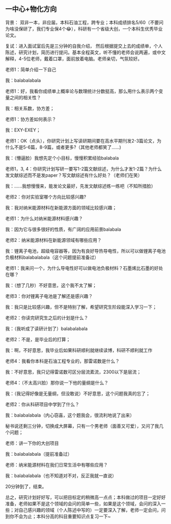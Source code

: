## 一中心+物化方向

背景： 双非一本，非应届，本科石油工程，跨专业；本科成绩排名5/60（不要问为啥没保研了，我们专业保4个😂），科研有一个省级大创，一个本科生优秀毕业论文。

复试：进入面试室后先是三分钟的自我介绍， 然后根据提交上去的成绩单，个人陈述，研究计划，简历进行提问。基本全程英文，听不懂的老师会说两遍，或中文解释，4-5位老师，戴着口罩，面前放着电脑。老师亲切，气氛较好。

老师1：简单介绍一下自己

我：balabalabala

老师1：好，我看你成绩单上概率论与数理统计分数挺高，那么用什么表示两个变量之间的相关性？

我：相关系数，协方差；

老师1：协方差如何表示？

我：EXY-EXEY；

老师1：OK（点头），你研究计划上写读研期间要在高水平期刊发2-3篇论文，为什么不是5-6篇，8-9篇，或者更多?（其他老师都笑了......)

我：（懵逼脸）我想先定个小目标，慢慢积累经验balabala

老师1，3, 4：你研究计划写研一要写1-2篇文献综述，为什么才发1-2篇？为什么发文献综述而不是发paper？写文献综述有什么好处？（老师们在笑）

我：......我想慢慢来，能发论文最好，先发文献综述练一练吧（不知所措脸）

老师2：你对实验室哪个方向比较感兴趣?

我：我对纳米能源材料在新能源方面的领域比较感兴趣；

老师1：为什么对纳米能源材料感兴趣？

我：因为它与很多很好的性质，有广阔的应用前景balabala

老师2：纳米能源材料在新能源领域有哪些应用？

我：锂离子电池，超级电容器等，因为有良好导热导电性，所以可以做锂离子电池负极材料balabalabala（这个问题提前准备过） 

老师1：我来问一个，为什么导电性好可以做电池负极材料？石墨烯比石墨的好处在哪？

我：（想了几秒）不好意思，这个我不太了解；

老师3：你对锂离子电池是了解还是感兴趣？

我：我只是比较感兴趣，但不是特别了解，希望研究生阶段能深入学习一下；

老师2：你读完研究生之后的计划是什么？

我：（我听成了读研计划了）balabalabala

老师2：不是，是毕业后的打算；

我：啊，不好意思，我毕业后如果科研顺利就继续读博，科研不顺利就工作

老师4：我看你本科是石油工程专业的，那雷诺数是什么？

我：不好意思，我只记得雷诺数可区分层流紊流，2300以下是层流；

老师4：（不太高兴脸）那你说一下他的量纲是什么？

我：（我记得好像是无量纲，但没敢说）不好意思，这个问题我真的忘了；

老师2：你从科研项目中学到了什么？

我：balabalabala（内心窃喜，这个题我会，很流利地说了出来）

秘书说还剩三分钟，切换成大屏幕，只有一个男老师（面善又可爱），又问了我几个问题；

老师：讲一下你的大创项目

我：balabalabala（提前准备过）

老师：纳米能源材料在我们日常生活中有哪些应用？

我：balabalabala（也不知道对不对，反正我就一直说）

20分钟到了，结束。

总之，研究计划好好写，可以把目标定的稍微高一点点；本科做过的项目一定好好准备，老师如果不是这个领域的会问的简单一些，如果是这个领域，会问的深入一些；对自己感兴趣的领域（个人陈述中写的）一定要深入了解，老师一定会问，问到你不会为止；本科分高的科目重要知识点复习一下~